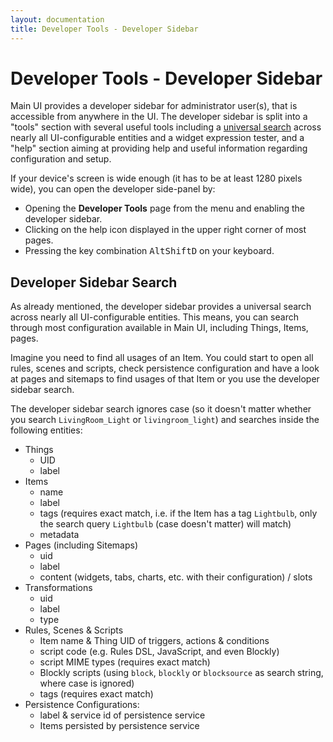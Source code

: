 ```yaml
---
layout: documentation
title: Developer Tools - Developer Sidebar
---
```


# Developer Tools - Developer Sidebar

<!-- START MAINUI SIDEBAR DOC - DO NOT REMOVE -->
Main UI provides a developer sidebar for administrator user(s), that is accessible from anywhere in the UI.
The developer sidebar is split into a "tools" section with several useful tools including a [universal search]({{base}}/mainui/developer/sidebar.html#developer-sidebar-search) across nearly all UI-configurable entities and a widget expression tester,
and a "help" section aiming at providing help and useful information regarding configuration and setup.
<!-- END MAINUI SIDEBAR DOC - DO NOT REMOVE -->

If your device's screen is wide enough (it has to be at least 1280 pixels wide), you can open the developer side-panel by:

- Opening the **Developer Tools** page from the menu and enabling the developer sidebar.
- Clicking on the help icon displayed in the upper right corner of most pages.
- Pressing the key combination <kbd>Alt</kbd><kbd>Shift</kbd><kbd>D</kbd> on your keyboard.

## Developer Sidebar Search

As already mentioned, the developer sidebar provides a universal search across nearly all UI-configurable entities.
This means, you can search through most configuration available in Main UI, including Things, Items, pages.

Imagine you need to find all usages of an Item.
You could start to open all rules, scenes and scripts, check persistence configuration and have a look at pages and sitemaps to find usages of that Item or you use the developer sidebar search.

The developer sidebar search ignores case (so it doesn't matter whether you search `LivingRoom_Light` or `livingroom_light`) and searches inside the following entities:

- Things
  - UID
  - label
- Items
  - name
  - label
  - tags (requires exact match, i.e. if the Item has a tag `Lightbulb`, only the search query `Lightbulb` (case doesn't matter) will match)
  - metadata
- Pages (including Sitemaps)
  - uid
  - label
  - content (widgets, tabs, charts, etc. with their configuration) / slots
- Transformations
  - uid
  - label
  - type
- Rules, Scenes & Scripts
  - Item name & Thing UID of triggers, actions & conditions
  - script code (e.g. Rules DSL, JavaScript, and even Blockly)
  - script MIME types (requires exact match)
  - Blockly scripts (using `block`, `blockly` or `blocksource` as search string, where case is ignored)
  - tags (requires exact match)
- Persistence Configurations:
  - label & service id of persistence service
  - Items persisted by persistence service
